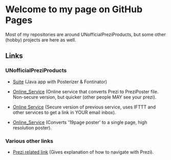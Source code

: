 # Welcome to my page on GitHub Pages

Most of my repositories are around UNofficialPreziProducts, but some other (hobby) projects are here as well.

## Links

### UNofficialPreziProducts

- [Suite](https://gumroad.com/l/Tiihf)  (Java app with Posterizer & Fontinator)

- [Online_Service](https://gumroad.com/products/l/wHvMqk) (Online service that converts Prezi to PreziPoster file. Non-secure version, but quicker (other people MAY see your prezi). 

- [Online Service](https://gumroad.com/products/l/bQAt) (Secure version of previous service, uses IFTTT and other services to get a link in YOUR email inbox).

- [Online_Service](https://gumroad.com/products/l/ZxWK) (Converts '19page poster' to a single page, high resolution poster).

### Various other links

- [Prezi related link](https://roelvanderplank.keybase.pub/UitlegNavigatieBinnenPrezi.html) (Gives explanation of how to navigate with Prezi).